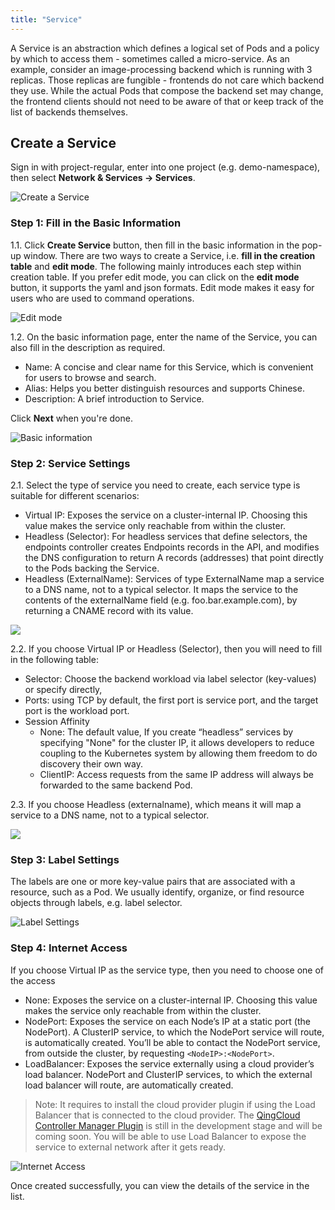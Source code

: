 ```yaml
---
title: "Service"
---
```


A Service is an abstraction which defines a logical set of Pods and a policy by which to access them - sometimes called a micro-service. As an example, consider an image-processing backend which is running with 3 replicas. Those replicas are fungible - frontends do not care which backend they use. While the actual Pods that compose the backend set may change, the frontend clients should not need to be aware of that or keep track of the list of backends themselves. 

## Create a Service

Sign in with project-regular, enter into one project (e.g. demo-namespace), then select **Network & Services → Services**.

![Create a Service](https://pek3b.qingstor.com/kubesphere-docs/png/20190312112433.png)

### Step 1: Fill in the Basic Information

1.1. Click **Create Service** button, then fill in the basic information in the pop-up window. There are two ways to create a Service, i.e. **fill in the creation table** and **edit mode**. The following mainly introduces each step within creation table. If you prefer edit mode, you can click on the **edit mode** button, it supports the yaml and json formats. Edit mode makes it easy for users who are used to command operations.

![Edit mode](https://pek3b.qingstor.com/kubesphere-docs/png/20190315170605.png)

1.2. On the basic information page, enter the name of the Service, you can also fill in the description as required.


- Name: A concise and clear name for this Service, which is convenient for users to browse and search.
- Alias: Helps you better distinguish resources and supports Chinese.
- Description: A brief introduction to Service.

Click **Next** when you're done.  

![Basic information](https://pek3b.qingstor.com/kubesphere-docs/png/20190315174556.png)

### Step 2: Service Settings

2.1. Select the type of service you need to create, each service type is suitable for different scenarios:


- Virtual IP: Exposes the service on a cluster-internal IP. Choosing this value makes the service only reachable from within the cluster. 
- Headless (Selector): For headless services that define selectors, the endpoints controller creates Endpoints records in the API, and modifies the DNS configuration to return A records (addresses) that point directly to the Pods backing the Service.
- Headless (ExternalName): Services of type ExternalName map a service to a DNS name, not to a typical selector. It maps the service to the contents of the externalName field (e.g. foo.bar.example.com), by returning a CNAME record with its value. 

![](https://pek3b.qingstor.com/kubesphere-docs/png/20190315180352.png)

2.2. If you choose Virtual IP or Headless (Selector), then you will need to fill in the following table:


- Selector: Choose the backend workload via label selector (key-values) or specify directly, 
- Ports: using TCP by default, the first port is service port, and the target port is the workload port.
- Session Affinity
   - None: The default value, If you create “headless” services by specifying "None" for the cluster IP, it allows developers to reduce coupling to the Kubernetes system by allowing them freedom to do discovery their own way. 
   - ClientIP: Access requests from the same IP address will always be forwarded to the same backend Pod.   


2.3. If you choose Headless (externalname), which means it will map a service to a DNS name, not to a typical selector.

![](https://pek3b.qingstor.com/kubesphere-docs/png/20190318152157.png)

### Step 3: Label Settings

The labels are one or more key-value pairs that are associated with a resource, such as a Pod. We usually identify, organize, or find resource objects through labels, e.g. label selector.

![Label Settings](https://pek3b.qingstor.com/kubesphere-docs/png/20190318175619.png)

### Step 4: Internet Access

If you choose Virtual IP as the service type, then you need to choose one of the access 

 - None: Exposes the service on a cluster-internal IP. Choosing this value makes the service only reachable from within the cluster.
 - NodePort: Exposes the service on each Node’s IP at a static port (the NodePort). A ClusterIP service, to which the NodePort service will route, is automatically created. You’ll be able to contact the NodePort service, from outside the cluster, by requesting `<NodeIP>:<NodePort>`.
 - LoadBalancer: Exposes the service externally using a cloud provider’s load balancer. NodePort and ClusterIP services, to which the external load balancer will route, are automatically created.

> Note: It requires to install the cloud provider plugin if using the Load Balancer that is connected to the cloud provider. The [QingCloud Controller Manager Plugin](https://github.com/yunify/qingcloud-cloud-controller-manager) is still in the development stage and will be coming soon. You will be able to use Load Balancer to expose the service to external network after it gets ready.

![Internet Access](https://pek3b.qingstor.com/kubesphere-docs/png/20190319091805.png)

Once created successfully, you can view the details of the service in the list.


